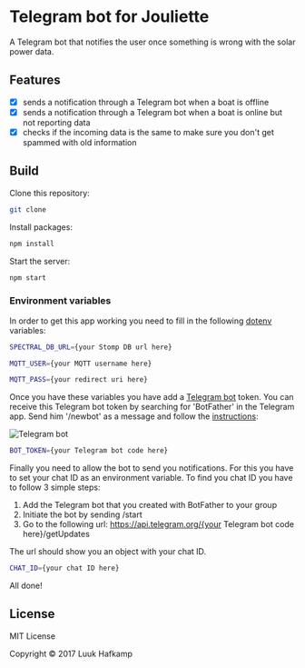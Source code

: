 # Telegram bot for Jouliette
A Telegram bot that notifies the user once something is wrong with the solar power data.

## Features
-  [x] sends a notification through a Telegram bot when a boat is offline
-  [x] sends a notification through a Telegram bot when a boat is online but not reporting data
-  [x] checks if the incoming data is the same to make sure you don't get spammed with old information

## Build
Clone this repository:
```bash
git clone
```
  
Install packages:
```bash
npm install
```
Start the server:
```bash
npm start
```

### Environment variables
In order to get this app working you need to fill in the following <a href="https://www.npmjs.com/package/dotenv">dotenv</a> variables:  

```bash
SPECTRAL_DB_URL={your Stomp DB url here}
```  
```bash
MQTT_USER={your MQTT username here}
```  
```bash
MQTT_PASS={your redirect uri here}
```  
Once you have these variables you have add a <a href="https://www.npmjs.com/package/node-telegram-bot-api">Telegram bot</a> token. You can receive this Telegram bot 
token by searching for 'BotFather' in the Telegram app. Send him '/newbot' as a message and follow the <a href="https://github.com/hosein2398/node-telegram-bot-api-tutorial">instructions</a>:

![Telegram bot](https://raw.githubusercontent.com/hosein2398/node-telegram-bot-api-tutorial/master/pics/BotFather.JPG)

```bash
BOT_TOKEN={your Telegram bot code here}
```

Finally you need to allow the bot to send you notifications. For this you have to set your chat ID as an environment variable.
To find you chat ID you have to follow 3 simple steps:
1. Add the Telegram bot that you created with BotFather to your group
2. Initiate the bot by sending /start
3. Go to the following url: https://api.telegram.org/{your Telegram bot code here}/getUpdates

The url should show you an object with your chat ID.

```bash
CHAT_ID={your chat ID here}
```

All done!

## License

MIT License  

Copyright © 2017 Luuk Hafkamp
